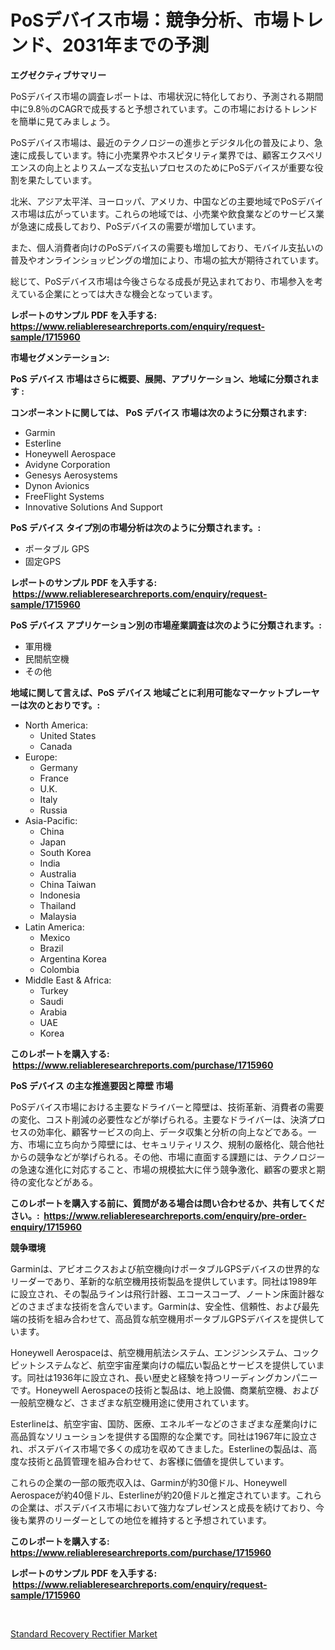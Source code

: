 <p><h1>PoSデバイス市場：競争分析、市場トレンド、2031年までの予測</h1></p><p><strong>エグゼクティブサマリー</strong></p>
<p><p>PoSデバイス市場の調査レポートは、市場状況に特化しており、予測される期間中に9.8％のCAGRで成長すると予想されています。この市場におけるトレンドを簡単に見てみましょう。</p><p>PoSデバイス市場は、最近のテクノロジーの進歩とデジタル化の普及により、急速に成長しています。特に小売業界やホスピタリティ業界では、顧客エクスペリエンスの向上とよりスムーズな支払いプロセスのためにPoSデバイスが重要な役割を果たしています。</p><p>北米、アジア太平洋、ヨーロッパ、アメリカ、中国などの主要地域でPoSデバイス市場は広がっています。これらの地域では、小売業や飲食業などのサービス業が急速に成長しており、PoSデバイスの需要が増加しています。</p><p>また、個人消費者向けのPoSデバイスの需要も増加しており、モバイル支払いの普及やオンラインショッピングの増加により、市場の拡大が期待されています。</p><p>総じて、PoSデバイス市場は今後さらなる成長が見込まれており、市場参入を考えている企業にとっては大きな機会となっています。</p></p>
<p><strong>レポートのサンプル PDF を入手する: <a href="https://www.reliableresearchreports.com/enquiry/request-sample/1715960">https://www.reliableresearchreports.com/enquiry/request-sample/1715960</a></strong></p>
<p><strong>市場セグメンテーション:</strong></p>
<p><strong> PoS デバイス 市場はさらに概要、展開、アプリケーション、地域に分類されます :</strong></p>
<p><strong>コンポーネントに関しては、 PoS デバイス 市場は次のように分類されます: &nbsp;</strong></p>
<p><ul><li>Garmin</li><li>Esterline</li><li>Honeywell Aerospace</li><li>Avidyne Corporation</li><li>Genesys Aerosystems</li><li>Dynon Avionics</li><li>FreeFlight Systems</li><li>Innovative Solutions And Support</li></ul></p>
<p><strong> PoS デバイス タイプ別の市場分析は次のように分類されます。:</strong></p>
<p><ul><li>ポータブル GPS</li><li>固定GPS</li></ul></p>
<p><strong>レポートのサンプル PDF を入手する: &nbsp;<a href="https://www.reliableresearchreports.com/enquiry/request-sample/1715960">https://www.reliableresearchreports.com/enquiry/request-sample/1715960</a></strong></p>
<p><strong> PoS デバイス アプリケーション別の市場産業調査は次のように分類されます。:</strong></p>
<p><ul><li>軍用機</li><li>民間航空機</li><li>その他</li></ul></p>
<p><strong>地域に関して言えば、PoS デバイス 地域ごとに利用可能なマーケットプレーヤーは次のとおりです。:</strong></p>
<p><ul>
    <li>
        North America:
        <ul>
            <li>United States</li>
            <li>Canada</li>
        </ul>
    </li>
    <li>
        Europe:
        <ul>
            <li>Germany</li>
            <li>France</li>
            <li>U.K.</li>
            <li>Italy</li>
            <li>Russia</li>
        </ul>
    </li>
    <li>
        Asia-Pacific:
        <ul>
            <li>China</li>
            <li>Japan</li>
            <li>South Korea</li>
            <li>India</li>
            <li>Australia</li>
            <li>China Taiwan</li>
            <li>Indonesia</li>
            <li>Thailand</li>
            <li>Malaysia</li>
        </ul>
    </li>
    <li>
        Latin America:
        <ul>
            <li>Mexico</li>
            <li>Brazil</li>
            <li>Argentina Korea</li>
            <li>Colombia</li>
        </ul>
    </li>
    <li>
        Middle East & Africa:
        <ul>
            <li>Turkey</li>
            <li>Saudi</li>
            <li>Arabia</li>
            <li>UAE</li>
            <li>Korea</li>
        </ul>
    </li>
    </ul></p>
<p><strong>このレポートを購入する: &nbsp;<a href="https://www.reliableresearchreports.com/purchase/1715960">https://www.reliableresearchreports.com/purchase/1715960</a></strong></p>
<p><strong>PoS デバイス の主な推進要因と障壁 市場</strong></p>
<p><p>PoSデバイス市場における主要なドライバーと障壁は、技術革新、消費者の需要の変化、コスト削減の必要性などが挙げられる。主要なドライバーは、決済プロセスの効率化、顧客サービスの向上、データ収集と分析の向上などである。一方、市場に立ち向かう障壁には、セキュリティリスク、規制の厳格化、競合他社からの競争などが挙げられる。その他、市場に直面する課題には、テクノロジーの急速な進化に対応すること、市場の規模拡大に伴う競争激化、顧客の要求と期待の変化などがある。</p></p>
<p><strong>このレポートを購入する前に、質問がある場合は問い合わせるか、共有してください。:&nbsp; <a href="https://www.reliableresearchreports.com/enquiry/pre-order-enquiry/1715960">https://www.reliableresearchreports.com/enquiry/pre-order-enquiry/1715960</a></strong></p>
<p><strong>競争環境</strong></p>
<p><p>Garminは、アビオニクスおよび航空機向けポータブルGPSデバイスの世界的なリーダーであり、革新的な航空機用技術製品を提供しています。同社は1989年に設立され、その製品ラインは飛行計器、エコースコープ、ノートン床面計器などのさまざまな技術を含んでいます。Garminは、安全性、信頼性、および最先端の技術を組み合わせて、高品質な航空機用ポータブルGPSデバイスを提供しています。</p><p>Honeywell Aerospaceは、航空機用航法システム、エンジンシステム、コックピットシステムなど、航空宇宙産業向けの幅広い製品とサービスを提供しています。同社は1936年に設立され、長い歴史と経験を持つリーディングカンパニーです。Honeywell Aerospaceの技術と製品は、地上設備、商業航空機、および一般航空機など、さまざまな航空機用途に使用されています。</p><p>Esterlineは、航空宇宙、国防、医療、エネルギーなどのさまざまな産業向けに高品質なソリューションを提供する国際的な企業です。同社は1967年に設立され、ポスデバイス市場で多くの成功を収めてきました。Esterlineの製品は、高度な技術と品質管理を組み合わせて、お客様に価値を提供しています。</p><p>これらの企業の一部の販売収入は、Garminが約30億ドル、Honeywell Aerospaceが約40億ドル、Esterlineが約20億ドルと推定されています。これらの企業は、ポスデバイス市場において強力なプレゼンスと成長を続けており、今後も業界のリーダーとしての地位を維持すると予想されています。</p></p>
<p><strong>このレポートを購入する: &nbsp; <a href="https://www.reliableresearchreports.com/purchase/1715960">https://www.reliableresearchreports.com/purchase/1715960</a></strong></p>
<p><strong>レポートのサンプル PDF を入手する: &nbsp;<a href="https://www.reliableresearchreports.com/enquiry/request-sample/1715960">https://www.reliableresearchreports.com/enquiry/request-sample/1715960</a></strong><strong></strong></p>
<p>&nbsp;</p>
<p><p><a href="https://github.com/Sinjinluong3e0awx2m195k76/Market-Research-Report-List-1/blob/main/standard-recovery-rectifier-market.md">Standard Recovery Rectifier Market</a></p></p>